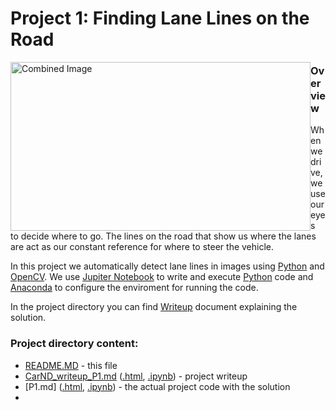 
# **Project 1: Finding Lane Lines on the Road** 

<img style="float: left;" src="examples/laneLines_thirdPass.jpg" width="480"  height="270" alt="Combined Image" style="max-width:100%;">

### **Overview**

When we drive, we use our eyes to decide where to go. The lines on the road that show us where the lanes are act as our constant reference for where to steer the vehicle. 

In this project we automatically detect lane lines in images using [Python](https://www.python.org/) and [OpenCV](http://opencv.org/). We use [Jupiter Notebook](http://jupyter.org/) to write and execute [Python](https://www.python.org/) code and [Anaconda](https://docs.anaconda.com/) to configure the enviroment for running the code.

In the project directory you can find [Writeup](CarND_writeup_P1.md) document explaining the solution.  

### Project directory content:

* [README.MD](README.MD) - this file
* [CarND_writeup_P1.md](CarND_writeup_P1.md) ([.html](CarND_writeup_P1.html), [.ipynb](CarND_writeup_P1.ipynb)) - project writeup
* [P1.md] ([.html](P1.html), [.ipynb](P1.ipynb)) - the actual project code with the solution
* 


```python

```
